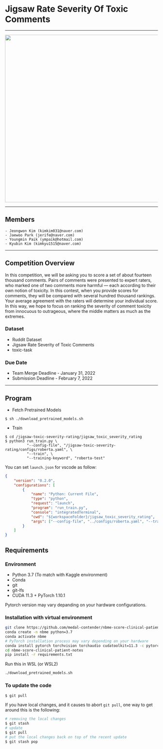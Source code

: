 # Jigsaw Rate Severity Of Toxic Comments

---
<p align="center">
  <img src="./images/jigsaw.jpg" width=550>
</p>

---

## Members

```
- Jeongwon Kim (kimkim031@naver.com)
- Jaewoo Park (jerife@naver.com)
- Youngmin Paik (ympaik@hotmail.com)
- Kyubin Kim (kimkyu1515@naver.com)
```

---

## Competition Overview

In this competition, we will be asking you to score a set of about fourteen thousand comments. Pairs of comments were presented to expert raters, who marked one of two comments more harmful — each according to their own notion of toxicity. In this contest, when you provide scores for comments, they will be compared with several hundred thousand rankings. Your average agreement with the raters will determine your individual score. In this way, we hope to focus on ranking the severity of comment toxicity from innocuous to outrageous, where the middle matters as much as the extremes.

### Dataset

- Ruddit Dataset
- Jigsaw Rate Severity of Toxic Comments
- toxic-task

### Due Date

- Team Merge Deadline - January 31, 2022
- Submission Deadline - February 7, 2022

---

## Program

- Fetch Pretrained Models

```shell
$ sh ./download_pretrained_models.sh
```

- Train

```shell
$ cd /jigsaw-toxic-severity-rating/jigsaw_toxic_severity_rating
$ python3 run_train.py \
          "--config-file", "/jigsaw-toxic-severity-rating/configs/roberta.yaml", \
          "--train", \
          "--training-keyword", "roberta-test"
```          
You can set `launch.json` for vscode as follow:

```json
{
    "version": "0.2.0",
    "configurations": [
        {
            "name": "Python: Current File",
            "type": "python",
            "request": "launch",
            "program": "run_train.py",
            "console": "integratedTerminal",
            "cwd": "${workspaceFolder}/jigsaw_toxic_severity_rating",
            "args": ["--config-file", "../configs/roberta.yaml", "--train"]
        }
    ]
}
```

## Requirements

### Environment

- Python 3.7 (To match with Kaggle environment)
- Conda
- git
- git-lfs
- CUDA 11.3 + PyTorch 1.10.1

Pytorch version may vary depanding on your hardware configurations.

### Installation with virtual environment

```bash
git clone https://github.com/medal-contender/nbme-score-clinical-patient-notes.git
conda create -n nbme python=3.7
conda activate nbme
# PyTorch installation process may vary depending on your hardware
conda install pytorch torchvision torchaudio cudatoolkit=11.3 -c pytorch
cd nbme-score-clinical-patient-notes
pip install -r requirements.txt
```

Run this in WSL (or WSL2)

```bash
./download_pretrained_models.sh
```

### To update the code

```bash
$ git pull
```

If you have local changes, and it causes to abort `git pull`, one way to get around this is the following:

```bash
# removing the local changes
$ git stash
# update
$ git pull
# put the local changes back on top of the recent update
$ git stash pop
```
